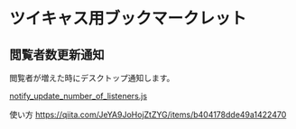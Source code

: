 # ツイキャス用ブックマークレット

## 閲覧者数更新通知

閲覧者が増えた時にデスクトップ通知します。

[notify_update_number_of_listeners.js](./notify_update_number_of_listeners.js)

使い方 https://qiita.com/JeYA9JoHojZtZYG/items/b404178dde49a1422470
